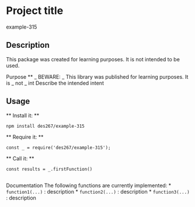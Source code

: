 # Project title
example-315
## Description
This package was created for learning purposes. It is not intended to be used.

Purpose
**
_
BEWARE:
_
This library was published for learning purposes. It is
_
not
_
int
Describe the intended intent
## Usage
** Install it: **

`npm install des267/example-315`

** Require it: **

`
const _ = require('des267/example-315');
`

** Call it: **

`const results = _.firstFunction()`
##
Documentation
The following functions are currently implemented:
*
`
function1(...)
`
: description
*
`
function2(...)
`
: description
*
`
function3(...)
`
: description
